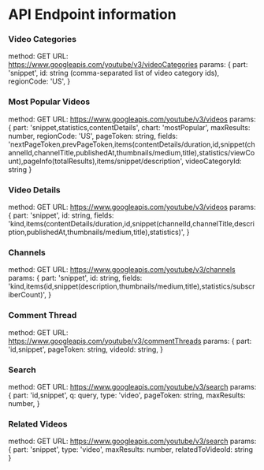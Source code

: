 # API Endpoint information

### Video Categories
method: GET
URL: https://www.googleapis.com/youtube/v3/videoCategories
params: {
    part: 'snippet',
    id: string (comma-separated list of video category ids),
    regionCode: 'US',
}
### Most Popular Videos
method: GET
URL: https://www.googleapis.com/youtube/v3/videos
params: {
    part: 'snippet,statistics,contentDetails',
    chart: 'mostPopular',
    maxResults: number,
    regionCode: 'US',
    pageToken: string,
    fields: 'nextPageToken,prevPageToken,items(contentDetails/duration,id,snippet(channelId,channelTitle,publishedAt,thumbnails/medium,title),statistics/viewCount),pageInfo(totalResults),items/snippet/description',
    videoCategoryId: string
}

### Video Details
method: GET
URL: https://www.googleapis.com/youtube/v3/videos
params: {
    part: 'snippet',
    id: string,
    fields: 'kind,items(contentDetails/duration,id,snippet(channelId,channelTitle,description,publishedAt,thumbnails/medium,title),statistics)',
}

### Channels
method: GET
URL: https://www.googleapis.com/youtube/v3/channels
params: {
    part: 'snippet',
    id: string,
    fields: 'kind,items(id,snippet(description,thumbnails/medium,title),statistics/subscriberCount)',
}

### Comment Thread
method: GET
URL: https://www.googleapis.com/youtube/v3/commentThreads
params: {
    part: 'id,snippet',
    pageToken: string,
    videoId: string,
}

### Search
method: GET
URL: https://www.googleapis.com/youtube/v3/search
params: {
    part: 'id,snippet',
    q: query,
    type: 'video',
    pageToken: string,
    maxResults: number,
}

### Related Videos
method: GET
URL: https://www.googleapis.com/youtube/v3/search
params: {
    part: 'snippet',
    type: 'video',
    maxResults: number,
    relatedToVideoId: string
}